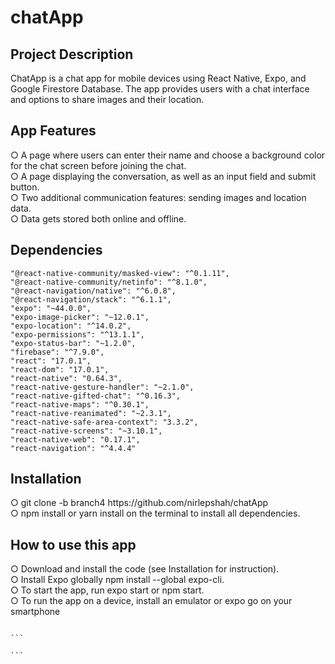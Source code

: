# chatApp

## <b> Project Description </b>

ChatApp is a chat app for mobile devices using React Native, Expo, and Google Firestore Database. The app provides users with a
chat interface and options to share images and their location.

## <b> App Features </b>

○ A page where users can enter their name and choose a background color for the chat screen before joining the chat. <br>
○ A page displaying the conversation, as well as an input field and submit button.<br>
○ Two additional communication features: sending images and location data.<br>
○ Data gets stored both online and offline.<br>

## <b> Dependencies </b>

```"@react-native-async-storage/async-storage": "^1.16.1",
"@react-native-community/masked-view": "^0.1.11",
"@react-native-community/netinfo": "^8.1.0",
"@react-navigation/native": "^6.0.8",
"@react-navigation/stack": "^6.1.1",
"expo": "~44.0.0",
"expo-image-picker": "~12.0.1",
"expo-location": "^14.0.2",
"expo-permissions": "^13.1.1",
"expo-status-bar": "~1.2.0",
"firebase": "^7.9.0",
"react": "17.0.1",
"react-dom": "17.0.1",
"react-native": "0.64.3",
"react-native-gesture-handler": "~2.1.0",
"react-native-gifted-chat": "^0.16.3",
"react-native-maps": "^0.30.1",
"react-native-reanimated": "~2.3.1",
"react-native-safe-area-context": "3.3.2",
"react-native-screens": "~3.10.1",
"react-native-web": "0.17.1",
"react-navigation": "^4.4.4"
```

## <b> Installation </b>

○ git clone -b branch4 https://<span></span>github.com/nirlepshah/chatApp <br>
○ npm install or yarn install on the terminal to install all dependencies. <br>

## <b> How to use this app </b>

○ Download and install the code (see Installation for instruction). <br>
○ Install Expo globally npm install --global expo-cli.<br>
○ To start the app, run expo start or npm start.<br>
○ To run the app on a device, install an emulator or expo go on your smartphone<br>

````

```

```
````
